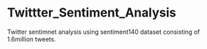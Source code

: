 # Twittter_Sentiment_Analysis
Twitter sentimnet analysis using sentiment140 dataset consisting of 1.6million tweets.
